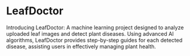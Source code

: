 # LeafDoctor
Introducing LeafDoctor: A machine learning project designed to analyze uploaded leaf images and detect plant diseases. Using advanced AI algorithms, LeafDoctor provides step-by-step guides for each detected disease, assisting users in effectively managing plant health.
